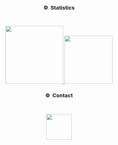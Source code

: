 ### <p align="center">⚙️ &nbsp;Statistics</p>

<br>
<p align="center">
<a href="https://github.com/AndrejMishovski">
  <img height="180em" src="https://github-readme-stats-eight-theta.vercel.app/api?username=KingKrex69&show_icons=true&theme=react&include_all_commits=true&locale=fr"/>
  <img height="150em" src="https://github-readme-stats-eight-theta.vercel.app/api/top-langs/?username=AndrejMishovski&layout=compact&langs_count=8&theme=react&locale=fr"/>
</a>



### <p align="center">⚙️ &nbsp;Contact</p>

<br>
<p align="center">
  <img height="80em" src="https://discord.c99.nl/widget/theme-2/901952969216499814.png"/>
</p>
